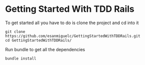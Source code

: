 # Getting Started With TDD Rails

To get started all you have to do is clone the project and cd into it

    git clone https://github.com/esanmiguelc/GettingStartedWithTDDRails.git
    cd GettingStartedWithTDDRails/

Run bundle to get all the dependencies

    bundle install
